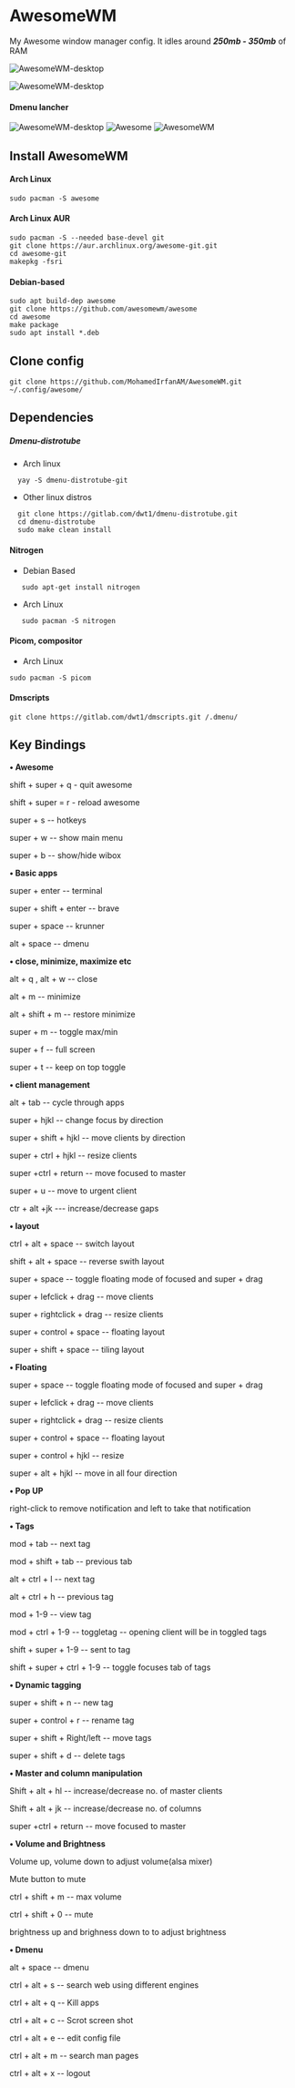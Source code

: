 # AwesomeWM

My Awesome window manager config.
It idles around _**250mb - 350mb**_ of RAM

![AwesomeWM-desktop](./utils/images/Awesome-desktop.png)

![AwesomeWM-desktop](./utils/images/AwesomeCyan.png)

#### Dmenu lancher

![AwesomeWM-desktop](./utils/images/awesome_dmenu.png)
![Awesome](./utils/images/Awesome.png)
![AwesomeWM](./utils/images/Awesome-nvim.png)

## Install AwesomeWM

#### Arch Linux

```
sudo pacman -S awesome
```

#### Arch Linux AUR

```
sudo pacman -S --needed base-devel git
git clone https://aur.archlinux.org/awesome-git.git
cd awesome-git
makepkg -fsri
```

#### Debian-based

```
sudo apt build-dep awesome
git clone https://github.com/awesomewm/awesome
cd awesome
make package
sudo apt install *.deb
```

## Clone config

```
git clone https://github.com/MohamedIrfanAM/AwesomeWM.git ~/.config/awesome/

```

## Dependencies

##### Dmenu-distrotube

- Arch linux

```
  yay -S dmenu-distrotube-git
```

- Other linux distros

```
  git clone https://gitlab.com/dwt1/dmenu-distrotube.git
  cd dmenu-distrotube
  sudo make clean install
```

#### Nitrogen

- Debian Based

```
   sudo apt-get install nitrogen
```

- Arch Linux

```
   sudo pacman -S nitrogen
```

#### Picom, compositor

- Arch Linux

```
sudo pacman -S picom
```

#### Dmscripts

```
git clone https://gitlab.com/dwt1/dmscripts.git /.dmenu/

```

## Key Bindings

**• Awesome**

shift + super + q - quit awesome

shift + super = r - reload awesome

super + s -- hotkeys

super + w -- show main menu

super + b -- show/hide wibox

**• Basic apps**

super + enter -- terminal

super + shift + enter -- brave

super + space -- krunner

alt + space -- dmenu

**• close, minimize, maximize etc**

alt + q , alt + w -- close

alt + m -- minimize

alt + shift + m -- restore minimize

super + m -- toggle max/min

super + f -- full screen

super + t -- keep on top toggle

**• client management**

alt + tab -- cycle through apps

super + hjkl -- change focus by direction

super + shift + hjkl -- move clients by direction

super + ctrl + hjkl -- resize clients

super +ctrl + return -- move focused to master

super + u -- move to urgent client

ctr + alt +jk --- increase/decrease gaps

**• layout**

ctrl + alt + space -- switch layout

shift + alt + space -- reverse swith layout

super + space -- toggle floating mode of focused and super + drag

super + lefclick + drag -- move clients

super + rightclick + drag -- resize clients

super + control + space -- floating layout

super + shift + space -- tiling layout

**• Floating**

super + space -- toggle floating mode of focused and super + drag

super + lefclick + drag -- move clients

super + rightclick + drag -- resize clients

super + control + space -- floating layout

super + control + hjkl -- resize

super + alt + hjkl -- move in all four direction

**• Pop UP**

right-click to remove notification and left to take that notification

**• Tags**

mod + tab -- next tag

mod + shift + tab -- previous tab

alt + ctrl + l -- next tag

alt + ctrl + h -- previous tag

mod + 1-9 -- view tag

mod + ctrl + 1-9 -- toggletag -- opening client will be in toggled tags

shift + super + 1-9 -- sent to tag

shift + super + ctrl + 1-9 -- toggle focuses tab of tags

**• Dynamic tagging**

super + shift + n -- new tag

super + control + r -- rename tag

super + shift + Right/left -- move tags

super + shift + d -- delete tags

**• Master and column manipulation**

Shift + alt + hl -- increase/decrease no. of master clients

Shift + alt + jk -- increase/decrease no. of columns

super +ctrl + return -- move focused to master

**• Volume and Brightness**

Volume up, volume down to adjust volume(alsa mixer)

Mute button to mute

ctrl + shift + m -- max volume

ctrl + shift + 0 -- mute

brightness up and brighness down to to adjust brightness

**• Dmenu**

alt + space -- dmenu

ctrl + alt + s -- search web using different engines

ctrl + alt + q -- Kill apps

ctrl + alt + c -- Scrot screen shot

ctrl + alt + e -- edit config file

ctrl + alt + m -- search man pages

ctrl + alt + x -- logout
